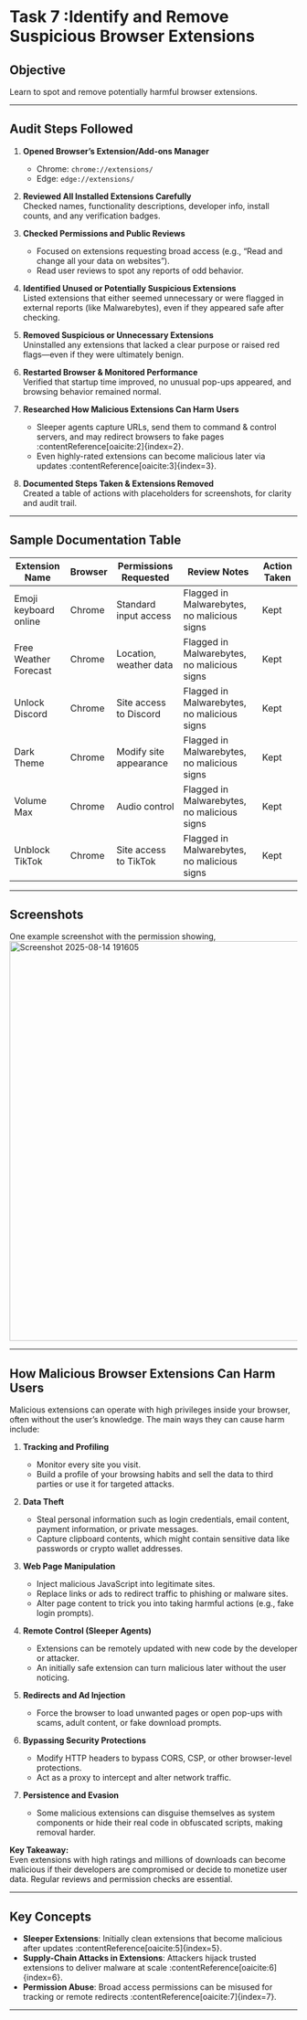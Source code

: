 # Task 7 :Identify and Remove Suspicious Browser Extensions

## Objective
Learn to spot and remove potentially harmful browser extensions.

---

##  Audit Steps Followed

1. **Opened Browser’s Extension/Add-ons Manager**  
   - Chrome: `chrome://extensions/`  
   - Edge: `edge://extensions/`

2. **Reviewed All Installed Extensions Carefully**  
   Checked names, functionality descriptions, developer info, install counts, and any verification badges.

3. **Checked Permissions and Public Reviews**  
   - Focused on extensions requesting broad access (e.g., “Read and change all your data on websites”).  
   - Read user reviews to spot any reports of odd behavior.

4. **Identified Unused or Potentially Suspicious Extensions**  
   Listed extensions that either seemed unnecessary or were flagged in external reports (like Malwarebytes), even if they appeared safe after checking.

5. **Removed Suspicious or Unnecessary Extensions**  
   Uninstalled any extensions that lacked a clear purpose or raised red flags—even if they were ultimately benign.

6. **Restarted Browser & Monitored Performance**  
   Verified that startup time improved, no unusual pop-ups appeared, and browsing behavior remained normal.

7. **Researched How Malicious Extensions Can Harm Users**  
   - Sleeper agents capture URLs, send them to command & control servers, and may redirect browsers to fake pages :contentReference[oaicite:2]{index=2}.  
   - Even highly-rated extensions can become malicious later via updates :contentReference[oaicite:3]{index=3}.

8. **Documented Steps Taken & Extensions Removed**  
   Created a table of actions with placeholders for screenshots, for clarity and audit trail.

---

##  Sample Documentation Table
| Extension Name                 | Browser | Permissions Requested         | Review Notes                               | Action Taken |
|--------------------------------|---------|--------------------------------|---------------------------------------------|--------------|
| Emoji keyboard online          | Chrome  | Standard input access          | Flagged in Malwarebytes, no malicious signs | Kept         |
| Free Weather Forecast          | Chrome  | Location, weather data         | Flagged in Malwarebytes, no malicious signs | Kept         |
| Unlock Discord                 | Chrome  | Site access to Discord         | Flagged in Malwarebytes, no malicious signs | Kept         |
| Dark Theme                     | Chrome  | Modify site appearance         | Flagged in Malwarebytes, no malicious signs | Kept         |
| Volume Max                     | Chrome  | Audio control                  | Flagged in Malwarebytes, no malicious signs | Kept         |
| Unblock TikTok                  | Chrome  | Site access to TikTok          | Flagged in Malwarebytes, no malicious signs | Kept         |

---

##  Screenshots  
One example screenshot with the permission showing,
<img width="800" height="700" alt="Screenshot 2025-08-14 191605" src="https://github.com/user-attachments/assets/0bfbcc43-12b8-4c0a-b8e2-13a5a13cc728" />

---
## How Malicious Browser Extensions Can Harm Users

Malicious extensions can operate with high privileges inside your browser, often without the user’s knowledge. The main ways they can cause harm include:

1. **Tracking and Profiling**  
   - Monitor every site you visit.  
   - Build a profile of your browsing habits and sell the data to third parties or use it for targeted attacks.

2. **Data Theft**  
   - Steal personal information such as login credentials, email content, payment information, or private messages.  
   - Capture clipboard contents, which might contain sensitive data like passwords or crypto wallet addresses.

3. **Web Page Manipulation**  
   - Inject malicious JavaScript into legitimate sites.  
   - Replace links or ads to redirect traffic to phishing or malware sites.  
   - Alter page content to trick you into taking harmful actions (e.g., fake login prompts).

4. **Remote Control (Sleeper Agents)**  
   - Extensions can be remotely updated with new code by the developer or attacker.  
   - An initially safe extension can turn malicious later without the user noticing.

5. **Redirects and Ad Injection**  
   - Force the browser to load unwanted pages or open pop-ups with scams, adult content, or fake download prompts.

6. **Bypassing Security Protections**  
   - Modify HTTP headers to bypass CORS, CSP, or other browser-level protections.  
   - Act as a proxy to intercept and alter network traffic.

7. **Persistence and Evasion**  
   - Some malicious extensions can disguise themselves as system components or hide their real code in obfuscated scripts, making removal harder.

**Key Takeaway:**  
Even extensions with high ratings and millions of downloads can become malicious if their developers are compromised or decide to monetize user data. Regular reviews and permission checks are essential.

---

##  Key Concepts  
- **Sleeper Extensions**: Initially clean extensions that become malicious after updates :contentReference[oaicite:5]{index=5}.  
- **Supply-Chain Attacks in Extensions**: Attackers hijack trusted extensions to deliver malware at scale :contentReference[oaicite:6]{index=6}.  
- **Permission Abuse**: Broad access permissions can be misused for tracking or remote redirects :contentReference[oaicite:7]{index=7}.

---
